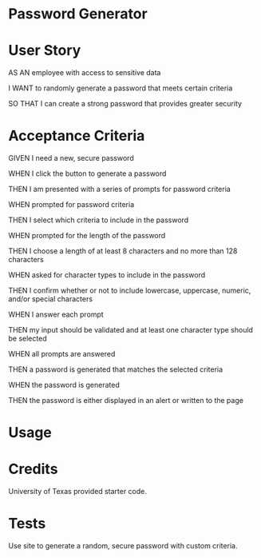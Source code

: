 # Password Generator

 # User Story

AS AN employee with access to sensitive data

I WANT to randomly generate a password that meets certain criteria

SO THAT I can create a strong password that provides greater security

 # Acceptance Criteria

GIVEN I need a new, secure password

WHEN I click the button to generate a password

THEN I am presented with a series of prompts for password criteria

WHEN prompted for password criteria

THEN I select which criteria to include in the password

WHEN prompted for the length of the password

THEN I choose a length of at least 8 characters and no more than 128 characters

WHEN asked for character types to include in the password

THEN I confirm whether or not to include lowercase, uppercase, numeric, and/or special characters

WHEN I answer each prompt

THEN my input should be validated and at least one character type should be selected

WHEN all prompts are answered

THEN a password is generated that matches the selected criteria

WHEN the password is generated

THEN the password is either displayed in an alert or written to the page

# Usage

<!-- screenshot of finished page -->

# Credits

University of Texas provided starter code.

# Tests

Use site to generate a random, secure password with custom criteria.